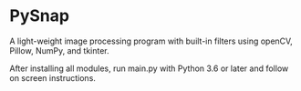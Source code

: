 # PySnap
A light-weight image processing program with built-in filters using openCV, Pillow, NumPy, and tkinter.

After installing all modules, run main.py with Python 3.6 or later and follow on screen instructions. 

